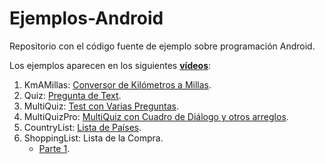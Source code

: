 # Ejemplos-Android

Repositorio con el código fuente de ejemplo sobre programación Android.

Los ejemplos aparecen en los siguientes [**vídeos**](https://www.youtube.com/playlist?list=PL-DwF6obA18LHk_HbKyrNEe7HfJlPM6Q_):

1. KmAMillas: [Conversor de Kilómetros a Millas](https://youtu.be/CfqxBniV7fw).
2. Quiz: [Pregunta de Text](https://youtu.be/bmNptYpIiSQ).
3. MultiQuiz: [Test con Varias Preguntas](https://youtu.be/70qBGgTOnn8).
4. MultiQuizPro: [MultiQuiz con Cuadro de Diálogo y otros arreglos](https://youtu.be/faZPylKwqBs).
5. CountryList: [Lista de Países](https://youtu.be/RH0AfFx5pk8).
6. ShoppingList: Lista de la Compra.
   * [Parte 1](https://youtu.be/6wtCeodTvg4).

